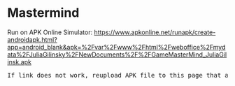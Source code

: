 # Mastermind
Run on APK Online Simulator:  https://www.apkonline.net/runapk/create-androidapk.html?app=android_blank&apk=%2Fvar%2Fwww%2Fhtml%2Fweboffice%2Fmydata%2FJuliaGilinsky%2FNewDocuments%2F%2FGameMasterMind_JuliaGilinsk.apk
<pre>
If link does not work, reupload APK file to this page that allows to run the program on a simulator: https://www.apkonline.net/filemanager.php?username=JuliaGilinsky
</pre>
